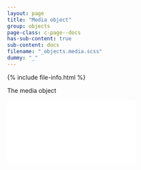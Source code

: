 ```yaml
---
layout: page
title: "Media object"
group: objects
page-class: c-page--docs
has-sub-content: true
sub-content: docs
filename: "_objects.media.scss"
dummy: "_"
---
```


{% include file-info.html %}

The media object

<iframe src="/demo/media/index.html" frameborder="0"></iframe>
